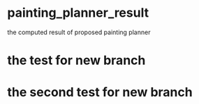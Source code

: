 # painting_planner_result
the computed result of proposed painting planner
# the test for new branch
# the second test for new branch

